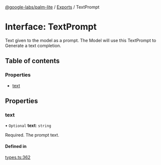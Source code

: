 [@google-labs/palm-lite](../README.md) / [Exports](../modules.md) / TextPrompt

# Interface: TextPrompt

Text given to the model as a prompt. The Model will use this TextPrompt to Generate a text completion.

## Table of contents

### Properties

- [text](TextPrompt.md#text)

## Properties

### text

• `Optional` **text**: `string`

Required. The prompt text.

#### Defined in

[types.ts:362](https://github.com/google/labs-prototypes/blob/5114223/seeds/palm-lite/src/types.ts#L362)

